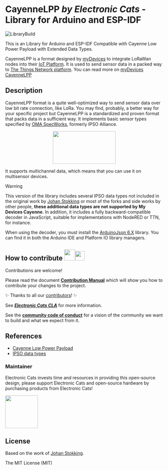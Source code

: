# CayenneLPP _by Electronic Cats_ - Library for Arduino and ESP-IDF

![LibraryBuild](https://github.com/ElectronicCats/CayenneLPP/workflows/LibraryBuild/badge.svg?branch=master)

This is an Library for Arduino and ESP-IDF Compatible with Cayenne Low Power Payload with Extended Data Types.

CayenneLPP is a format designed by [myDevices](https://mydevices.com) to integrate LoRaWan nodes into their [IoT Platform](https://mydevices.com/capabilities). It is used to send sensor data in a packed way to [The Things Network platform](https://www.thethingsnetwork.org). You can read more on [myDevices CayenneLPP](https://docs.mydevices.com/docs/lorawan/cayenne-lpp)

## Description

CayenneLPP format is a quite well-optimized way to send sensor data over low bit rate connection, like LoRa. You may find, probably, a better way for your specific project but CayenneLPP is a standardized and proven format that packs data in a sufficient way. It implements basic sensor types specified by [OMA SpecWorks](https://www.omaspecworks.org), formerly IPSO Alliance.

<p align=center>
  <a href="https://github.com/ElectronicCats/CayenneLPP/wiki">
    <img src="https://github.com/ElectronicCats/CayenneLPP/assets/139595394/a17c04ef-8c5c-493c-bf1a-f3dd4037408a" width="200" height="104" />
  </a>
</p>

It supports multichannel data, which means that you can use it on multisensor devices.

> [!Warning]
> This version of the library includes several IPSO data types not included in the original work by [Johan Stokking](https://github.com/TheThingsNetwork/arduino-device-lib) or most of the forks and side works by other people, **these additional data types are not supported by My Devices Cayenne**. In addition, it includes a fully backward-compatible decoder in JavaScript, suitable for implementations with NodeRED or TTN, for instance. 

When using the decoder, you must install the [ArduinoJson 6.X](https://arduinojson.org/) library. You can find it in both the Arduino IDE and Platform IO library managers.

## How to contribute <img src="https://electroniccats.com/wp-content/uploads/2018/01/fav.png" height="35"><img src="https://raw.githubusercontent.com/gist/ManulMax/2d20af60d709805c55fd784ca7cba4b9/raw/bcfeac7604f674ace63623106eb8bb8471d844a6/github.gif" height="30">
 Contributions are welcome! 

Please read the document  [**Contribution Manual**](https://github.com/ElectronicCats/electroniccats-cla/blob/main/electroniccats-contribution-manual.md)  which will show you how to contribute your changes to the project.

✨ Thanks to all our [contributors](https://github.com/ElectronicCats/CayenneLPP/graphs/contributors)! ✨

See  [**_Electronic Cats CLA_**](https://github.com/ElectronicCats/electroniccats-cla/blob/main/electroniccats-cla.md) for more information.

See the [**community code of conduct**](https://github.com/ElectronicCats/electroniccats-cla/blob/main/electroniccats-community-code-of-conduct.md)   for a vision of the community we want to build and what we expect from it.

## References

* [Cayenne Low Power Payload](https://mydevices.com/cayenne/docs/#lora-cayenne-low-power-payload)
* [IPSO data types](http://openmobilealliance.org/wp/OMNA/LwM2M/LwM2MRegistry.html#extlabel)

### Maintainer

Electronic Cats invests time and resources in providing this open-source design, please support Electronic Cats and open-source hardware by purchasing products from Electronic Cats!

<a href="https://github.com/sponsors/ElectronicCats">
  <img src="https://electroniccats.com/wp-content/uploads/2020/07/Badge_GHS.png" height="104" />
</a>

## License

Based on the work of [Johan Stokking](https://github.com/TheThingsNetwork/arduino-device-lib).

The MIT License (MIT)
